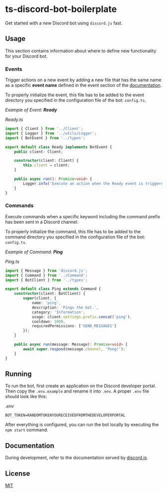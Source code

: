 # ts-discord-bot-boilerplate

Get started with a new Discord bot using `discord.js` fast.

## Usage

This section contains information about where to define new functionality for your Discord bot.

### Events

Trigger actions on a new event by adding a new file that has the same name as a specific **event name** defined in the event section of the [documentation](https://discord.js.org/#/docs/main/stable/class/Client).

To properly initialize the event, this file has to be added to the event directory you specified in the configuration file of the bot: `config.ts`.

*Example of Event: **Ready***

*Ready.ts*

```typescript
import { Client } from '../Client';
import { Logger } from '../utils/Logger';
import { BotEvent } from '../types';

export default class Ready implements BotEvent {
    public client: Client;

    constructor(client: Client) {
        this.client = client;
    }

    public async run(): Promise<void> {
        Logger.info('Execute an action when the Ready event is triggered');
    }
}
```

### Commands

Execute commands when a specific keyword including the command prefix has been sent in a Discord channel.

To properly initialize the command, this file has to be added to the command directory you specified in the configuration file of the bot: `config.ts`.

*Example of Command: **Ping***

*Ping.ts*

```typescript
import { Message } from 'discord.js';
import { Command } from '../Command';
import { BotClient } from '../types';

export default class Ping extends Command {
    constructor(client: BotClient) {
        super(client, {
            name: 'ping',
            description: 'Pings the bot.',
            category: 'Information',
            usage: client.settings.prefix.concat('ping'),
            cooldown: 1000,
            requiredPermissions: ['SEND_MESSAGES']
        });
    }

    public async run(message: Message): Promise<void> {
        await super.respond(message.channel, 'Pong!');
    }
}
```

## Running

To run the bot, first create an application on the Discord developer portal. Then copy the `.env.example` and rename it into `.env`. A proper `.env` file should look like this:

*.env*
```
BOT_TOKEN=RANDOMTOKENYOURECEIVEDFROMTHEDEVELOPERPORTAL
```

After everything is configured, you can run the bot locally by executing the `npm start` command.

## Documentation

During development, refer to the documentation served by [discord.js](https://discord.js.org/#/docs/main/stable/general/welcome).

## License
[MIT](LICENSE)